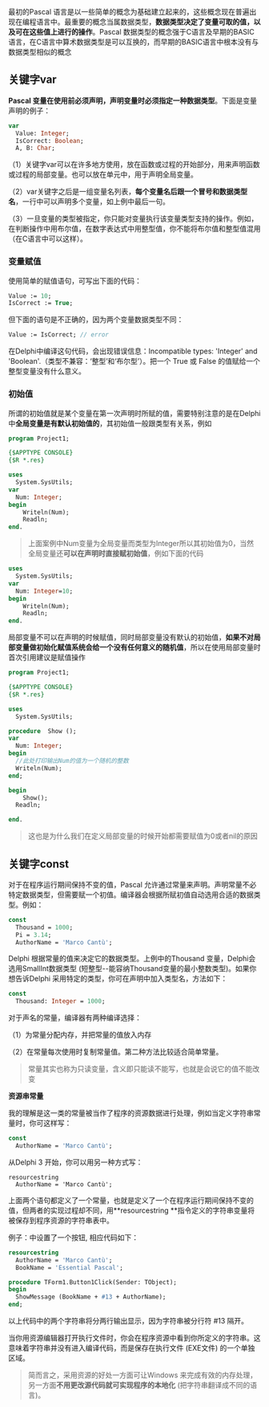 

最初的Pascal 语言是以一些简单的概念为基础建立起来的，这些概念现在普遍出现在编程语言中。最重要的概念当属数据类型，**数据类型决定了变量可取的值，以及可在这些值上进行的操作**。Pascal 数据类型的概念强于C语言及早期的BASIC语言，在C语言中算术数据类型是可以互换的，而早期的BASIC语言中根本没有与数据类型相似的概念

## 关键字var

**Pascal 变量在使用前必须声明，声明变量时必须指定一种数据类型**。下面是变量声明的例子：

```pascal
var
  Value: Integer;
  IsCorrect: Boolean;
  A, B: Char;
```

（1）关键字var可以在许多地方使用，放在函数或过程的开始部分，用来声明函数或过程的局部变量。也可以放在单元中，用于声明全局变量。

（2）var关键字之后是一组变量名列表，**每个变量名后跟一个冒号和数据类型名**，一行中可以声明多个变量，如上例中最后一句。

（3）一旦变量的类型被指定，你只能对变量执行该变量类型支持的操作。例如，在判断操作中用布尔值，在数字表达式中用整型值，你不能将布尔值和整型值混用（在C语言中可以这样）。

### 变量赋值

使用简单的赋值语句，可写出下面的代码：

```pascal
Value := 10;
IsCorrect := True;
```
但下面的语句是不正确的，因为两个变量数据类型不同：

```pascal
Value := IsCorrect; // error

```

在Delphi中编译这句代码，会出现错误信息：Incompatible types: 'Integer' and 'Boolean'.（类型不兼容：‘整型’和‘布尔型’）。把一个 True 或 False 的值赋给一个整型变量没有什么意义。

### 初始值

所谓的初始值就是某个变量在第一次声明时所赋的值，需要特别注意的是在Delphi中**全局变量是有默认初始值的**，其初始值一般跟类型有关系，例如

```pascal
program Project1;

{$APPTYPE CONSOLE}
{$R *.res}

uses
  System.SysUtils;
var
  Num: Integer;
begin
    Writeln(Num);
    Readln;
end.
```

> 上面案例中Num变量为全局变量而类型为Integer所以其初始值为0，当然全局变量还**可以在声明时直接赋初始值**，例如下面的代码

```pascal
uses
  System.SysUtils;
var
  Num: Integer=10;
begin
    Writeln(Num);
    Readln;
end.
```

局部变量不可以在声明的时候赋值，同时局部变量没有默认的初始值，**如果不对局部变量做初始化赋值系统会给一个没有任何意义的随机值**，所以在使用局部变量时首次引用建议是赋值操作

```pascal
program Project1;

{$APPTYPE CONSOLE}
{$R *.res}

uses
  System.SysUtils;

procedure  Show ();
var
  Num: Integer;
begin
  //此处打印输出Num的值为一个随机的整数
  Writeln(Num);
end;

begin
    Show();
  Readln;

end.
```

> 这也是为什么我们在定义局部变量的时候开始都需要赋值为0或者nil的原因



## 关键字const

对于在程序运行期间保持不变的值，Pascal 允许通过常量来声明。声明常量不必特定数据类型，但需要赋一个初值。编译器会根据所赋初值自动选用合适的数据类型。例如：

```pascal
const
  Thousand = 1000;
  Pi = 3.14;
  AuthorName = 'Marco Cantù';
```

Delphi 根据常量的值来决定它的数据类型。上例中的Thousand 变量，Delphi会选用SmallInt数据类型 (短整型--能容纳Thousand变量的最小整数类型)。如果你想告诉Delphi 采用特定的类型，你可在声明中加入类型名，方法如下：

```pascal
const
  Thousand: Integer = 1000;
```

对于声名的常量，编译器有两种编译选择：

（1）为常量分配内存，并把常量的值放入内存

（2）在常量每次使用时复制常量值。第二种方法比较适合简单常量。

> 常量其实也称为只读变量，含义即只能读不能写，也就是会说它的值不能改变

**资源串常量**

我的理解是这一类的常量被当作了程序的资源数据进行处理，例如当定义字符串常量时，你可这样写：

```pascal
const
  AuthorName = 'Marco Cantù';
```

从Delphi 3 开始，你可以用另一种方式写：

```delphi
resourcestring
  AuthorName = 'Marco Cantù';
```

上面两个语句都定义了一个常量，也就是定义了一个在程序运行期间保持不变的值，但两者的实现过程却不同，用**resourcestring **指令定义的字符串变量将被保存到程序资源的字符串表中。

例子：中设置了一个按钮, 相应代码如下：

```pascal
resourcestring
  AuthorName = 'Marco Cantù';
  BookName = 'Essential Pascal';

procedure TForm1.Button1Click(Sender: TObject);
begin
  ShowMessage (BookName + #13 + AuthorName);
end;
```

以上代码中的两个字符串将分两行输出显示，因为字符串被分行符 #13 隔开。

当你用资源编辑器打开执行文件时，你会在程序资源中看到你所定义的字符串。这意味着字符串并没有进入编译代码，而是保存在执行文件 (EXE文件) 的一个单独区域。

> 简而言之，采用资源的好处一方面可让Windows 来完成有效的内存处理，另一方面**不用更改源代码就可实现程序的本地化** (把字符串翻译成不同的语言)。

